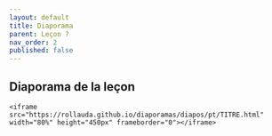 ```yaml
---
layout: default
title: Diaporama
parent: Leçon ?
nav_order: 2
published: false
---
```

## Diaporama de la leçon

`<iframe src="https://rollauda.github.io/diaporamas/diapos/pt/TITRE.html" width="80%" height="450px" frameborder="0"></iframe>`

